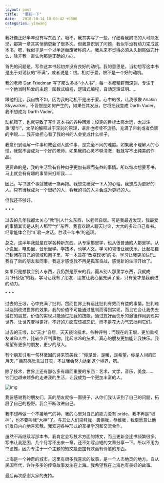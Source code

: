```yaml
---
layout: post
title:  "更新一下"
date:   2018-10-14 18:00:42 +0800
categories: yinwang
---
```

我好像正好半年没有写东西了。哦不，我其实写了一些。仔细看我的书的人可能发现，那第一章其实悄悄更新了很多次。但我意识到了问题，我似乎没有动力完成这本书。嗯，我似乎是一个以半途而废著称的人。我从来不觉得必须从头到尾做完什么，除非我一直认为那是正确的方向。

首先的问题是，写作这本书起初并没有良好的动机。我的意思是，当初想写这本书是出于对现状的“不满”，或者说是：恨。相对于爱，恨不是一个好的动机。

我的老师 Dan Friedman 写了那么多本“小人书”，每一本都精辟而深刻，专注于一个他当时热爱的主题：函数式编程，逻辑式编程，自动定理证明……

跟他相比，我自愧不如，因为我的动机不是出于爱。心中的恨，让我很像 Anakin Skywalker。不管恨是如何产生的，如果任其发展，它将把我变成 Darth Vader。我不想成为 Darth Vader。

动机错了，也就导致了写作这本书的各种困难：设定的目标太高太远，太过注重“精华”，太早的解释过于深刻的原理，语言也啰嗦不流畅，充满了带刺或者负面的字眼…… 我开始担心看了我的书的人会变成什么样子。

我意识到理解一件事和教会别人这件事，是完全不同的难度。如果我不理解人的心理，我就不会成为一个好的老师。如果我的心灵不够清澈，我就写不出纯美的作品。

更要命的是，我的生活里有各种似乎更加有趣而有益的事情。所以每次想要写书，马上就会有有趣的事情来打断我……

因此，写书这个事就被我一拖再拖。我想先研究一下人的心理，我想成为更好的人。只有当我成为一个很好的人，看我的书的人才会成为更好的人。

但我还不够好。

\* * *

过去的几年我都太关心“教”别人什么东西，以老师自居。可是我最近发现，我最爱的事情其实是从别人那里“学”东西。我喜欢跟人聊天讨论，大大的多过自己看书。经常能体会到“听君一席话，胜读十年书”的道理。

总之，这半年我就是在学各种新东西。从专家那里学，也从很普通的人那里学。从小说里，电影里，音乐里学。学技术，也学人文。学习和领悟让我快乐。比起把自己封闭在自己的领域和圈子里，写一本旨在“改变现状”的书，学习让我更加快乐。我有了新的朋友和同事，我这才感觉我不再是孤军奋战，感觉新的生活开始了。

如果只是想教会别人东西，我仍然是原来的我。而从别人那里学东西，我就成为“升级版”的我。学习让我有了朋友，朋友让我心里充满了爱，只有爱才是我前进的动力。

\* * *

过去的王垠，心中充满了批判，然而世界上有远比批判有效而有益的事情。批判难以达到改进世界的效果，我的价值不可能通过批判而得到实现，而且它会让我失去潜在的朋友。价值的实现只能通过把我的技能，通过友好而快乐的途径作用到现实世界，让世界变得更好。不好的方面应该被忘记，而不是花大力气去批判它们。

过去的王垠，以“天才”自居，天天谈论技术，各种评判；而现在的王垠，更加重视友谊和人性，比较少评判事物。比起冰冷的技术，真心的朋友更加能让我快乐。我希望有更多的朋友，更少的敌人。

有个朋友引用一句林徽因的诗来赞美我：“你是爱，是暖，是希望，你是人间的四月天。” 目前感觉言过其实，不过我会努力达到这个境界，嗯。

除了技术，世界上还有那么多有趣而重要的东西：艺术，文学，音乐，美食…… 它们也越来越多的走进我的生活，让我成为一个更加丰富的人。

![img](http://www.yinwang.org/images/les-miserables.jpg)

我要感谢我的朋友们。真的朋友就像一面镜子，从你们我认识到了自己的问题，拓展了自己的视野。我会不断改进自己。

我不想再做一个不接地气的神，我的心里对自己的能力没有 pride。我不再是“垠神”，也不要叫我“大神”了。与其让人们崇拜我，畏惧我，恭维我，我更愿意让他们发自内心地喜欢我。我欢迎各种形式的互相学习和交流合作。

虽然不再继续写那本书，我肯定会写技术方面的博文，而且更新会比书频繁很多。写书让我犯困，几个月写不出来一章，还不如写点短的文章分享一下。所以不用为书遗憾，因为专注于一个主题的短文是更加有效而有价值的东西。

上海是一个神奇的城市。这里有很多我喜欢的故事，是一个人杰地灵的地方。自从民国年代，许许多多的传奇故事发生在上海。我希望我在上海也有美好的故事。

最后再次感谢大家的支持。